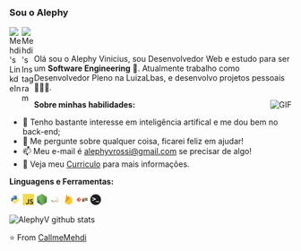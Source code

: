 ###  Sou o Alephy

<a target="_blank" href="https://www.linkedin.com/in/alephy-vinicius-rossi-cardoso-da-silva-b4b79a1a7">
  <img align="left" alt="Mehdi's LinkdeIn" width="22px" src="https://cdn.jsdelivr.net/npm/simple-icons@v3/icons/linkedin.svg" />
</a>
<a target="_blank" href="https://www.instagram.com/alephycode/">
  <img align="left" alt="Mehdi's Instagram" width="22px" src="https://cdn.jsdelivr.net/npm/simple-icons@v3/icons/instagram.svg" />
</a>

<br />
<br />

Olá sou o Alephy Vinicius, sou Desenvolvedor Web e estudo para ser um **Software Engineering** 🚀. Atualmente trabalho como Desenvolvedor Pleno na LuizaLbas, e desenvolvo projetos pessoais👨🏽‍💼. 

  <img align="right" alt="GIF" src="https://i.pinimg.com/originals/e4/26/70/e426702edf874b181aced1e2fa5c6cde.gif" />

**Sobre minhas habilidades:**

- 🤔 Tenho bastante interesse em inteligência artifical e me dou bem no back-end;
- 💬 Me pergunte sobre qualquer coisa, ficarei feliz em ajudar!
- 📫 Meu e-mail é alephyvrossi@gmail.com se precisar de algo!
- 📝 Veja meu [Curriculo]([https://drive.google.com/file/d/1sVFXjTitQvlvb2W1IEH7sagM5KsqiTiv/view?usp=sharing](https://docs.google.com/document/d/1H81L9T7tUr27Mt6GlsEJwY3ZRa-RiUFgdlFBPtzAODk/edit?usp=sharing)) para mais informações.

**Linguagens e Ferramentas:**  

<code><img height="20" src="https://raw.githubusercontent.com/github/explore/80688e429a7d4ef2fca1e82350fe8e3517d3494d/topics/python/python.png"></code>
<code><img height="20" src="https://raw.githubusercontent.com/github/explore/80688e429a7d4ef2fca1e82350fe8e3517d3494d/topics/javascript/javascript.png"></code>
<code><img height="20" src="https://raw.githubusercontent.com/github/explore/80688e429a7d4ef2fca1e82350fe8e3517d3494d/topics/nodejs/nodejs.png"></code>
<code><img height="20" src="https://raw.githubusercontent.com/github/explore/80688e429a7d4ef2fca1e82350fe8e3517d3494d/topics/mysql/mysql.png"></code>
<code><img height="20" src="https://raw.githubusercontent.com/github/explore/80688e429a7d4ef2fca1e82350fe8e3517d3494d/topics/firebase/firebase.png"></code>
<code><img height="20" src="https://raw.githubusercontent.com/github/explore/80688e429a7d4ef2fca1e82350fe8e3517d3494d/topics/git/git.png"></code>
<code><img height="20" src="https://raw.githubusercontent.com/github/explore/80688e429a7d4ef2fca1e82350fe8e3517d3494d/topics/terminal/terminal.png"></code>

![AlephyV github stats](https://github-readme-stats.vercel.app/api?username=alephyv&show_icons=true&hide_border=true)

⭐️ From [CallmeMehdi](https://github.com/CallmeMehdi)

